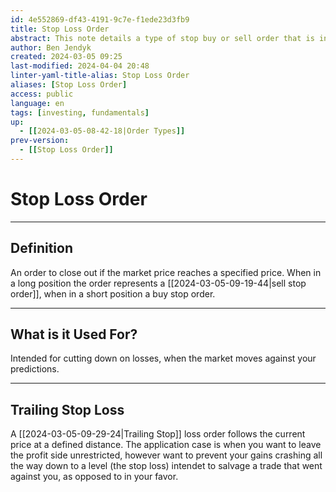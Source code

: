 ```yaml
---
id: 4e552869-df43-4191-9c7e-f1ede23d3fb9
title: Stop Loss Order
abstract: This note details a type of stop buy or sell order that is intended to to cut losses if the market moves against you.
author: Ben Jendyk
created: 2024-03-05 09:25
last-modified: 2024-04-04 20:48
linter-yaml-title-alias: Stop Loss Order
aliases: [Stop Loss Order]
access: public
language: en
tags: [investing, fundamentals] 
up:
  - [[2024-03-05-08-42-18|Order Types]]
prev-version:
  - [[Stop Loss Order]]
---
```


# Stop Loss Order

--- 

## Definition

An order to close out if the market price reaches a specified price. When in a long position the order represents a [[2024-03-05-09-19-44|sell stop order]], when in a short position a buy stop order.

--- 

## What is it Used For?

Intended for cutting down on losses, when the market moves against your predictions.

--- 

## Trailing Stop Loss

A [[2024-03-05-09-29-24|Trailing Stop]] loss order follows the current price at a defined distance. The application case is when you want to leave the profit side unrestricted, however want to prevent your gains crashing all the way down to a level (the stop loss) intendet to salvage a trade that went against you, as opposed to in your favor.
